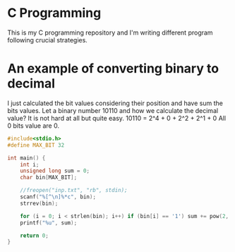 # C Programming
This is my C programming repository and I'm writing different program following crucial strategies.

# An example of converting binary to decimal
I just calculated the bit values considering their position and have sum the bits values.
Let a binary number 10110 and how we calculate the decimal value? It is not hard at all but quite easy.
10110 = 2^4 + 0 + 2^2 + 2^1 + 0
All 0 bits value are 0.

```c
#include<stdio.h>
#define MAX_BIT 32

int main() {
    int i;
    unsigned long sum = 0;
    char bin[MAX_BIT];

    //freopen("inp.txt", "rb", stdin);
    scanf("%[^\n]%*c", bin);
    strrev(bin);

    for (i = 0; i < strlen(bin); i++) if (bin[i] == '1') sum += pow(2, i);
    printf("%u", sum);

    return 0;
}
```
